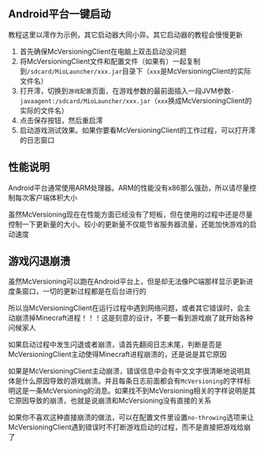## Android平台一键启动

教程这里以澪作为示例，其它启动器大同小异。其它启动器的教程会慢慢更新

1. 首先确保McVersioningClient在电脑上双击启动没问题
2. 将McVersioningClient文件和配置文件（如果有）一起复制到`/sdcard/MioLauncher/xxx.jar`目录下（`xxx`是McVersioningClient的实际文件名）
3. 打开澪，切换到`游戏配置`页面，在游戏参数的最前面插入一段JVM参数`-javaagent:/sdcard/MioLauncher/xxx.jar`（`xxx`换成McVersioningClient的实际的文件名）
4. 点击保存按钮，然后重启澪
5. 启动游戏测试效果。如果你要看McVersioningClient的工作过程，可以打开澪的日志窗口

## 性能说明

Android平台通常使用ARM处理器。ARM的性能没有x86那么强劲，所以请尽量控制每次客户端体积大小

虽然McVersioning现在在性能方面已经没有了短板，但在使用的过程中还是尽量控制一下更新量的大小。较小的更新量不仅能节省服务器流量，还能加快游戏的启动速度

## 游戏闪退崩溃

虽然McVersioning可以跑在Android平台上，但是却无法像PC端那样显示更新进度条窗口，一切的更新过程都是在后台进行的

所以当McVersioningClient在运行过程中遇到网络问题，或者其它错误时，会主动崩溃掉Minecraft进程！！！这是刻意的设计，不要一看到游戏崩了就开始各种问候家人

如果启动过程中发生闪退或者崩溃，请首先翻阅日志末尾，判断是否是McVersioningClient主动使得Minecraft进程崩溃的，还是说是其它原因

如果是McVersioningClient主动崩溃，错误信息中会有中文文字很清晰地说明具体是什么原因导致的游戏崩溃。并且每条日志前面都会有`McVersioning`的字样标明这是一条McVersioning的消息。如果找不到McVersioning相关的字样说明是其它原因导致的崩溃，也就是说崩溃和McVersioning没有直接的关系

如果你不喜欢这种直接崩溃的做法，可以在配置文件里设置`no-throwing`选项来让McVersioningClient遇到错误时不打断游戏启动的过程，而不是直接把游戏给崩了

